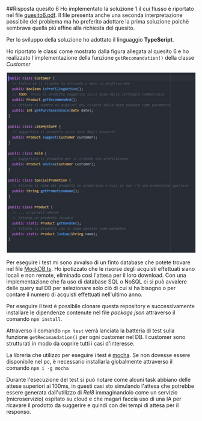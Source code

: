 ##Risposta quesito 6
Ho implementato la soluzione 1 il cui flusso è riportato nel file [quesito6.pdf](./quesito6.pdf). Il file presenta anche una seconda interpretazione possibile del problema ma ho preferito adottare la prima soluzione poichè sembrava quella più affine alla richiesta del quesito.

Per lo sviluppo della soluzione ho adottato il linguaggio **TypeScript**.

Ho riportato le classi come mostrato dalla figura allegata al quesito 6 e ho realizzato l'implementazione della funzione ```getRecomandation()``` della classe *Customer*

![Figura quesito 6](./figura.png)


Per eseguire i test mi sono avvalso di un finto database che potete trovare nel file [MockDB.ts](./bin/mock/MockDB.ts). Ho ipotizzato che le risorse degli acquisti effettuati siano locali e non remote, eliminado così l'attesa per il loro download.
Con una implementazione che fa uso di database SQL o NoSQL ci si può avvalere delle query sul DB per selezionare solo ciò di cui si ha bisogno o per contare il numero di acquisti effettuati nell'ultimo anno.

Per eseguire il test è possibile clonare questa repository e successivamente installare le dipendenze contenute nel file *package.json* attraverso il comando ```npm install```.

Attraverso il comando ```npm test``` verrà lanciata la batteria di test sulla funzione ```getRecomandation()``` per ogni customer nel DB. I customer sono strutturati in modo da coprire tutti i casi d'interesse.

La libreria che utilizzo per eseguire i test è [mocha](https://mochajs.org/). Se non dovesse essere disponibile nel pc, è necessario installarla globalmente attraverso il comando ```npm i -g mocha```

Durante l'esecuzione del test si può notare come alcuni task abbiano delle attese superiori ai 100ms, in questi casi sto simulando l'attesa che potrebbe essere generata dall'utilizzo di *Rel8* immaginandolo come un servizio (microservizio) ospitato su cloud e che magari faccia uso di una IA per ricavare il prodotto da suggerire e quindi con dei tempi di attesa per il responso.  
